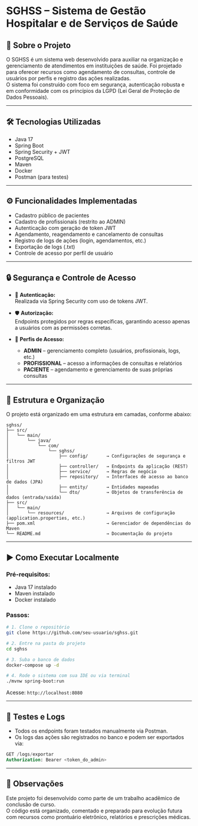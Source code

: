 # SGHSS – Sistema de Gestão Hospitalar e de Serviços de Saúde

## 📌 Sobre o Projeto
O SGHSS é um sistema web desenvolvido para auxiliar na organização e gerenciamento de atendimentos em instituições de saúde. Foi projetado para oferecer recursos como agendamento de consultas, controle de usuários por perfis e registro das ações realizadas.  
O sistema foi construído com foco em segurança, autenticação robusta e em conformidade com os princípios da LGPD (Lei Geral de Proteção de Dados Pessoais).

---

## 🛠️ Tecnologias Utilizadas
- Java 17  
- Spring Boot  
- Spring Security + JWT  
- PostgreSQL  
- Maven  
- Docker  
- Postman (para testes)

---

## ⚙️ Funcionalidades Implementadas
- Cadastro público de pacientes  
- Cadastro de profissionais (restrito ao ADMIN)  
- Autenticação com geração de token JWT  
- Agendamento, reagendamento e cancelamento de consultas  
- Registro de logs de ações (login, agendamentos, etc.)  
- Exportação de logs (.txt)  
- Controle de acesso por perfil de usuário

---

## 🔒 Segurança e Controle de Acesso

- 🔐 **Autenticação:**  
  Realizada via Spring Security com uso de tokens JWT.

- 🛡️ **Autorização:**  
  Endpoints protegidos por regras específicas, garantindo acesso apenas a usuários com as permissões corretas.

- 👥 **Perfis de Acesso:**  
  - **ADMIN** – gerenciamento completo (usuários, profissionais, logs, etc.)  
  - **PROFISSIONAL** – acesso a informações de consultas e relatórios  
  - **PACIENTE** – agendamento e gerenciamento de suas próprias consultas

---

## 🧱 Estrutura e Organização
O projeto está organizado em uma estrutura em camadas, conforme abaixo:

```
sghss/
├── src/
│   └── main/
│       └── java/
│           └── com/
│               └── sghss/
│                   ├── config/       → Configurações de segurança e filtros JWT
│                   ├── controller/   → Endpoints da aplicação (REST)
│                   ├── service/      → Regras de negócio
│                   ├── repository/   → Interfaces de acesso ao banco de dados (JPA)
│                   ├── entity/       → Entidades mapeadas
│                   └── dto/          → Objetos de transferência de dados (entrada/saída)
├── src/
│   └── main/
│       └── resources/                → Arquivos de configuração (application.properties, etc.)
├── pom.xml                           → Gerenciador de dependências do Maven
└── README.md                         → Documentação do projeto
```

---

## ▶️ Como Executar Localmente

### Pré-requisitos:
- Java 17 instalado  
- Maven instalado  
- Docker instalado  

### Passos:
```bash
# 1. Clone o repositório
git clone https://github.com/seu-usuario/sghss.git

# 2. Entre na pasta do projeto
cd sghss

# 3. Suba o banco de dados
docker-compose up -d

# 4. Rode o sistema com sua IDE ou via terminal
./mvnw spring-boot:run
```

Acesse: `http://localhost:8080`

---

## 🧪 Testes e Logs
- Todos os endpoints foram testados manualmente via Postman.  
- Os logs das ações são registrados no banco e podem ser exportados via:

```sql
GET /logs/exportar
Authorization: Bearer <token_do_admin>
```

---

## 📝 Observações
Este projeto foi desenvolvido como parte de um trabalho acadêmico de conclusão de curso.  
O código está organizado, comentado e preparado para evolução futura com recursos como prontuário eletrônico, relatórios e prescrições médicas.
